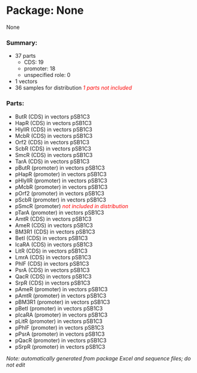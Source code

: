 # Package: None

None

### Summary:

- 37 parts
    - CDS: 19
    - promoter: 18
    - unspecified role: 0
- 1 vectors
- 36 samples for distribution _<span style="color:red">1 parts not included</span>_

### Parts:

- ButR (CDS) in vectors pSB1C3
- HapR (CDS) in vectors pSB1C3
- HlyllR (CDS) in vectors pSB1C3
- McbR (CDS) in vectors pSB1C3
- Orf2 (CDS) in vectors pSB1C3
- ScbR (CDS) in vectors pSB1C3
- SmcR (CDS) in vectors pSB1C3
- TarA (CDS) in vectors pSB1C3
- pButR (promoter) in vectors pSB1C3
- pHapR (promoter) in vectors pSB1C3
- pHlyllR (promoter) in vectors pSB1C3
- pMcbR (promoter) in vectors pSB1C3
- pOrf2 (promoter) in vectors pSB1C3
- pScbR (promoter) in vectors pSB1C3
- pSmcR (promoter) _<span style="color:red">not included in distribution</span>_
- pTarA (promoter) in vectors pSB1C3
- AmtR (CDS) in vectors pSB1C3
- AmeR (CDS) in vectors pSB1C3
- BM3R1 (CDS) in vectors pSB1C3
- BetI (CDS) in vectors pSB1C3
- IcaRA (CDS) in vectors pSB1C3
- LitR (CDS) in vectors pSB1C3
- LmrA (CDS) in vectors pSB1C3
- PhlF (CDS) in vectors pSB1C3
- PsrA (CDS) in vectors pSB1C3
- QacR (CDS) in vectors pSB1C3
- SrpR (CDS) in vectors pSB1C3
- pAmeR (promoter) in vectors pSB1C3
- pAmtR (promoter) in vectors pSB1C3
- pBM3R1 (promoter) in vectors pSB1C3
- pBetI (promoter) in vectors pSB1C3
- pIcaRA (promoter) in vectors pSB1C3
- pLitR (promoter) in vectors pSB1C3
- pPhlF (promoter) in vectors pSB1C3
- pPsrA (promoter) in vectors pSB1C3
- pQacR (promoter) in vectors pSB1C3
- pSrpR (promoter) in vectors pSB1C3

_Note: automatically generated from package Excel and sequence files; do not edit_
